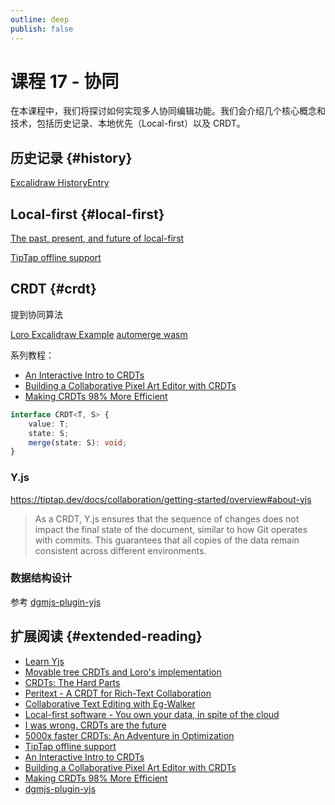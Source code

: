 ```yaml
---
outline: deep
publish: false
---
```


# 课程 17 - 协同

在本课程中，我们将探讨如何实现多人协同编辑功能。我们会介绍几个核心概念和技术，包括历史记录、本地优先（Local-first）以及 CRDT。

## 历史记录 {#history}

[Excalidraw HistoryEntry]

## Local-first {#local-first}

[The past, present, and future of local-first]

[TipTap offline support]

## CRDT {#crdt}

提到协同算法

[Loro Excalidraw Example]
[automerge wasm]

系列教程：

-   [An Interactive Intro to CRDTs]
-   [Building a Collaborative Pixel Art Editor with CRDTs]
-   [Making CRDTs 98% More Efficient]

```ts
interface CRDT<T, S> {
    value: T;
    state: S;
    merge(state: S): void;
}
```

### Y.js

<https://tiptap.dev/docs/collaboration/getting-started/overview#about-yjs>

> As a CRDT, Y.js ensures that the sequence of changes does not impact the final state of the document, similar to how Git operates with commits. This guarantees that all copies of the data remain consistent across different environments.

### 数据结构设计

参考 [dgmjs-plugin-yjs]

## 扩展阅读 {#extended-reading}

-   [Learn Yjs]
-   [Movable tree CRDTs and Loro's implementation]
-   [CRDTs: The Hard Parts]
-   [Peritext - A CRDT for Rich-Text Collaboration]
-   [Collaborative Text Editing with Eg-Walker]
-   [Local-first software - You own your data, in spite of the cloud]
-   [I was wrong. CRDTs are the future]
-   [5000x faster CRDTs: An Adventure in Optimization]
-   [TipTap offline support]
-   [An Interactive Intro to CRDTs]
-   [Building a Collaborative Pixel Art Editor with CRDTs]
-   [Making CRDTs 98% More Efficient]
-   [dgmjs-plugin-yjs]

[Movable tree CRDTs and Loro's implementation]: https://news.ycombinator.com/item?id=41099901
[CRDTs: The Hard Parts]: https://www.youtube.com/watch?v=x7drE24geUw
[Peritext - A CRDT for Rich-Text Collaboration]: https://www.inkandswitch.com/peritext/
[Collaborative Text Editing with Eg-Walker]: https://www.youtube.com/watch?v=rjbEG7COj7o
[Local-first software - You own your data, in spite of the cloud]: https://www.inkandswitch.com/local-first/
[I was wrong. CRDTs are the future]: https://josephg.com/blog/crdts-are-the-future/
[5000x faster CRDTs: An Adventure in Optimization]: https://josephg.com/blog/crdts-go-brrr/
[Loro Excalidraw Example]: https://github.com/loro-dev/loro-excalidraw
[Excalidraw HistoryEntry]: https://github.com/excalidraw/excalidraw/blob/master/packages/excalidraw/history.ts#L160-L164
[automerge wasm]: https://automerge.org/blog/2024/08/23/wasm-packaging/
[The past, present, and future of local-first]: https://speakerdeck.com/ept/the-past-present-and-future-of-local-first
[TipTap offline support]: https://tiptap.dev/docs/guides/offline-support
[An Interactive Intro to CRDTs]: https://jakelazaroff.com/words/an-interactive-intro-to-crdts/
[Building a Collaborative Pixel Art Editor with CRDTs]: https://jakelazaroff.com/words/building-a-collaborative-pixel-art-editor-with-crdts/
[Making CRDTs 98% More Efficient]: https://jakelazaroff.com/words/making-crdts-98-percent-more-efficient/
[Learn Yjs]: https://learn.yjs.dev/
[dgmjs-plugin-yjs]: https://github.com/dgmjs/dgmjs/tree/main/packages/dgmjs-plugin-yjs
